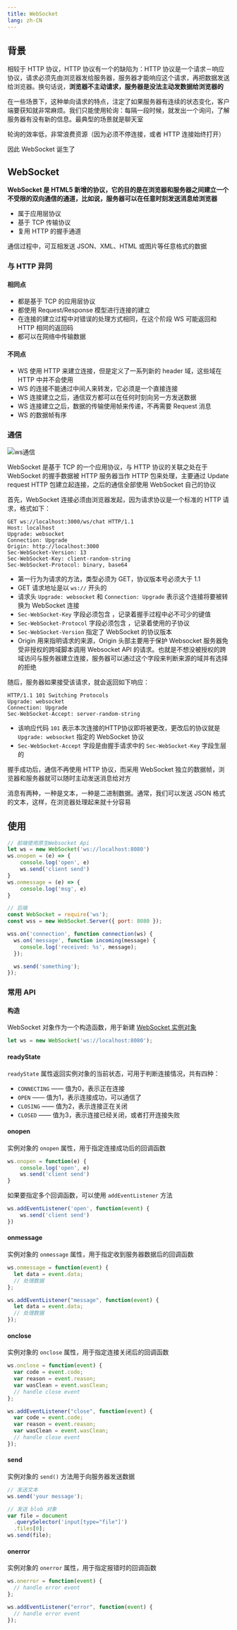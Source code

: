 ```yaml
---
title: WebSocket
lang: zh-CN
---
```


## 背景

相较于 HTTP 协议，HTTP 协议有一个的缺陷为：HTTP 协议是一个请求－响应协议，请求必须先由浏览器发给服务器，服务器才能响应这个请求，再把数据发送给浏览器。换句话说，**浏览器不主动请求，服务器是没法主动发数据给浏览器的**

在一些场景下，这种单向请求的特点，注定了如果服务器有连续的状态变化，客户端要获知就非常麻烦。我们只能使用轮询：每隔一段时候，就发出一个询问，了解服务器有没有新的信息。最典型的场景就是聊天室

轮询的效率低，非常浪费资源（因为必须不停连接，或者 HTTP 连接始终打开）

因此 WebSocket 诞生了

## WebSocket

**WebSocket 是 HTML5 新增的协议，它的目的是在浏览器和服务器之间建立一个不受限的双向通信的通道，比如说，服务器可以在任意时刻发送消息给浏览器**

- 属于应用层协议
- 基于 TCP 传输协议
- 复用 HTTP 的握手通道

通信过程中，可互相发送 JSON、XML、HTML 或图片等任意格式的数据

### 与 HTTP 异同

#### 相同点

- 都是基于 TCP 的应用层协议
- 都使用 Request/Response 模型进行连接的建立
- 在连接的建立过程中对错误的处理方式相同，在这个阶段 WS 可能返回和 HTTP 相同的返回码
- 都可以在网络中传输数据

#### 不同点

- WS 使用 HTTP 来建立连接，但是定义了一系列新的 header 域，这些域在 HTTP 中并不会使用
- WS 的连接不能通过中间人来转发，它必须是一个直接连接
- WS 连接建立之后，通信双方都可以在任何时刻向另一方发送数据
- WS 连接建立之后，数据的传输使用帧来传递，不再需要 Request 消息
- WS 的数据帧有序

### 通信

![ws通信](https://raw.githubusercontent.com/jinle0703/img-host/master/blog/ws%E9%80%9A%E4%BF%A1.png)

WebSocket 是基于 TCP 的一个应用协议，与 HTTP 协议的关联之处在于 WebSocket 的握手数据被 HTTP 服务器当作 HTTP 包来处理，主要通过 Update request HTTP 包建立起连接，之后的通信全部使用 WebSocket 自己的协议

首先，WebSocket 连接必须由浏览器发起，因为请求协议是一个标准的 HTTP 请求，格式如下：

```http
GET ws://localhost:3000/ws/chat HTTP/1.1
Host: localhost
Upgrade: websocket
Connection: Upgrade
Origin: http://localhost:3000
Sec-WebSocket-Version: 13
Sec-WebSocket-Key: client-random-string
Sec-WebSocket-Protocol: binary, base64
```

- 第一行为为请求的方法，类型必须为 GET，协议版本号必须大于 1.1
- GET 请求地址是以 `ws://` 开头的
- 请求头 `Upgrade: websocket` 和 `Connection: Upgrade` 表示这个连接将要被转换为 WebSocket 连接
- `Sec-WebSocket-Key` 字段必须包含 ，记录着握手过程中必不可少的键值
- `Sec-WebSocket-Protocol` 字段必须包含 ，记录着使用的子协议
- `Sec-WebSocket-Version` 指定了 WebSocket 的协议版本
- Origin 用来指明请求的来源，Origin 头部主要用于保护 Websocket 服务器免受非授权的跨域脚本调用 Websocket API 的请求。也就是不想没被授权的跨域访问与服务器建立连接，服务器可以通过这个字段来判断来源的域并有选择的拒绝

随后，服务器如果接受该请求，就会返回如下响应：

```http
HTTP/1.1 101 Switching Protocols
Upgrade: websocket
Connection: Upgrade
Sec-WebSocket-Accept: server-random-string
```

- 该响应代码 `101` 表示本次连接的HTTP协议即将被更改，更改后的协议就是 `Upgrade: websocket` 指定的 WebSocket 协议
- `Sec-WebSocket-Accept` 字段是由握手请求中的 `Sec-WebSocket-Key` 字段生层的

握手成功后，通信不再使用 HTTP 协议，而采用 WebSocket 独立的数据帧，浏览器和服务器就可以随时主动发送消息给对方

消息有两种，一种是文本，一种是二进制数据。通常，我们可以发送 JSON 格式的文本，这样，在浏览器处理起来就十分容易

## 使用

```js
// 前端使用原生Websocket Api
let ws = new WebSocket('ws://localhost:8080')
ws.onopen = (e) => {
	console.log('open', e)
	ws.send('client send')
}
ws.onmessage = (e) => {
	console.log('msg', e)
}

// 后端
const WebSocket = require('ws');
const wss = new WebSocket.Server({ port: 8080 });

wss.on('connection', function connection(ws) {
  ws.on('message', function incoming(message) {
    console.log('received: %s', message);
  });

  ws.send('something');
});
```

### 常用 API

#### 构造

WebSocket 对象作为一个构造函数，用于新建 [WebSocket 实例对象](https://developer.mozilla.org/zh-CN/docs/Web/API/WebSocket)

```js
let ws = new WebSocket('ws://localhost:8080');
```

#### readyState

`readyState` 属性返回实例对象的当前状态，可用于判断连接情况，共有四种：

- `CONNECTING` —— 值为0，表示正在连接
- `OPEN` —— 值为1，表示连接成功，可以通信了
- `CLOSING` —— 值为2，表示连接正在关闭
- `CLOSED` —— 值为3，表示连接已经关闭，或者打开连接失败

#### onopen

实例对象的 `onopen` 属性，用于指定连接成功后的回调函数

```js
ws.onopen = function(e) {
	console.log('open', e)
	ws.send('client send')
}
```

如果要指定多个回调函数，可以使用 `addEventListener` 方法

```js
ws.addEventListener('open', function(event) {
	ws.send('client send')
})
```

#### onmessage

实例对象的 `onmessage` 属性，用于指定收到服务器数据后的回调函数

```javascript
ws.onmessage = function(event) {
  let data = event.data;
  // 处理数据
};

ws.addEventListener("message", function(event) {
  let data = event.data;
  // 处理数据
});
```

#### onclose

实例对象的 `onclose` 属性，用于指定连接关闭后的回调函数

```js
ws.onclose = function(event) {
  var code = event.code;
  var reason = event.reason;
  var wasClean = event.wasClean;
  // handle close event
};

ws.addEventListener("close", function(event) {
  var code = event.code;
  var reason = event.reason;
  var wasClean = event.wasClean;
  // handle close event
});
```

#### send

实例对象的 `send()` 方法用于向服务器发送数据

```js
// 发送文本
ws.send('your message');

// 发送 blob 对象
var file = document
  .querySelector('input[type="file"]')
  .files[0];
ws.send(file);
```

#### onerror

实例对象的 `onerror` 属性，用于指定报错时的回调函数

```js
ws.onerror = function(event) {
  // handle error event
};

ws.addEventListener("error", function(event) {
  // handle error event
});
```

